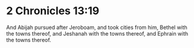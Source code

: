 # 2 Chronicles 13:19

And Abijah pursued after Jeroboam, and took cities from him, Bethel with the towns thereof, and Jeshanah with the towns thereof, and Ephrain with the towns thereof.